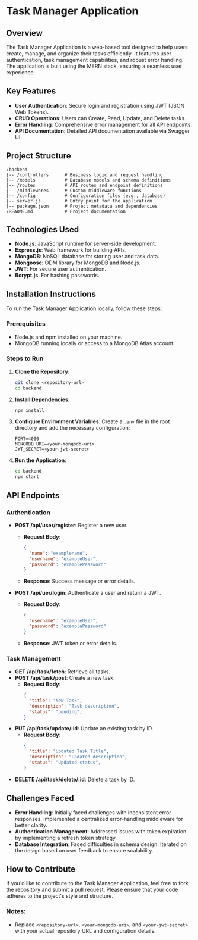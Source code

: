 # Task Manager Application

## Overview
The Task Manager Application is a web-based tool designed to help users create, manage, and organize their tasks efficiently. It features user authentication, task management capabilities, and robust error handling. The application is built using the MERN stack, ensuring a seamless user experience.

## Key Features
- **User Authentication**: Secure login and registration using JWT (JSON Web Tokens).
- **CRUD Operations**: Users can Create, Read, Update, and Delete tasks.
- **Error Handling**: Comprehensive error management for all API endpoints.
- **API Documentation**: Detailed API documentation available via Swagger UI.

## Project Structure

```
/backend
|-- /controllers      # Business logic and request handling
|-- /models           # Database models and schema definitions
|-- /routes           # API routes and endpoint definitions
|-- /middlewares      # Custom middleware functions
|-- /config           # Configuration files (e.g., database)
|-- server.js         # Entry point for the application
|-- package.json      # Project metadata and dependencies
/README.md            # Project documentation
```

## Technologies Used
- **Node.js**: JavaScript runtime for server-side development.
- **Express.js**: Web framework for building APIs.
- **MongoDB**: NoSQL database for storing user and task data.
- **Mongoose**: ODM library for MongoDB and Node.js.
- **JWT**: For secure user authentication.
- **Bcrypt.js**: For hashing passwords.

## Installation Instructions
To run the Task Manager Application locally, follow these steps:

### Prerequisites
- Node.js and npm installed on your machine.
- MongoDB running locally or access to a MongoDB Atlas account.

### Steps to Run
1. **Clone the Repository**:
   ```bash
   git clone <repository-url>
   cd backend
   ```

2. **Install Dependencies**:
   ```bash
   npm install
   ```

3. **Configure Environment Variables**: Create a `.env` file in the root directory and add the necessary configuration:
   ```
   PORT=4000
   MONGODB_URI=<your-mongodb-uri>
   JWT_SECRET=<your-jwt-secret>
   ```

4. **Run the Application**:
   ```bash
   cd backend
   npm start
   ```

## API Endpoints
### Authentication
- **POST /api/user/register**: Register a new user.
  - **Request Body**: 
    ```json
    {
      "name": "examplename",
      "username": "exampleUser",
      "password": "examplePassword"
    }
    ```
  - **Response**: Success message or error details.

- **POST /api/uer/login**: Authenticate a user and return a JWT.
  - **Request Body**: 
    ```json
    {
      "username": "exampleUser",
      "password": "examplePassword"
    }
    ```
  - **Response**: JWT token or error details.

### Task Management
- **GET /api/task/fetch**: Retrieve all tasks.
- **POST /api/task/post**: Create a new task.
  - **Request Body**: 
    ```json
    {
      "title": "New Task",
      "description": "Task description",
      "status": "pending",
    }
    ```
- **PUT /api/task/update/:id**: Update an existing task by ID.
  - **Request Body**: 
    ```json
    {
      "title": "Updated Task Title",
      "description": "Updated description",
      "status": "Updated status",
    }
    ```
- **DELETE /api/task/delete/:id**: Delete a task by ID.

## Challenges Faced
- **Error Handling**: Initially faced challenges with inconsistent error responses. Implemented a centralized error-handling middleware for better clarity.
- **Authentication Management**: Addressed issues with token expiration by implementing a refresh token strategy.
- **Database Integration**: Faced difficulties in schema design. Iterated on the design based on user feedback to ensure scalability.

## How to Contribute
If you'd like to contribute to the Task Manager Application, feel free to fork the repository and submit a pull request. Please ensure that your code adheres to the project's style and structure.

### Notes:
- Replace `<repository-url>`, `<your-mongodb-uri>`, and `<your-jwt-secret>` with your actual repository URL and configuration details.
